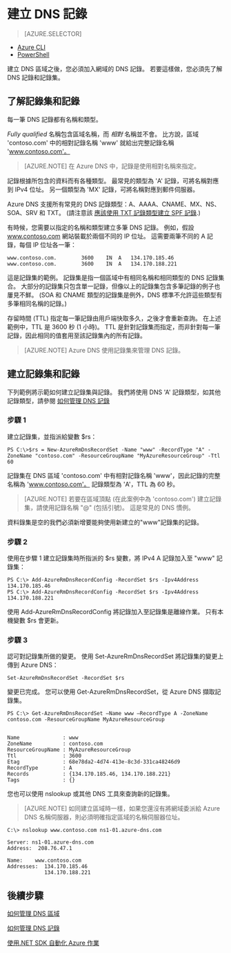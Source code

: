 <properties
   pageTitle="建立 DNS 區域的記錄集和記錄 | Microsoft Azure"
   description="如何建立 Azure DNS 的主機記錄。使用 PowerShell 設定記錄集和記錄"
   services="dns"
   documentationCenter="na"
   authors="joaoma"
   manager="carmonm"
   editor=""/>

<tags
   ms.service="dns"
   ms.devlang="na"
   ms.topic="article"
   ms.tgt_pltfrm="na"
   ms.workload="infrastructure-services"
   ms.date="11/24/2015"
   ms.author="joaoma"/>



# 建立 DNS 記錄

> [AZURE.SELECTOR]
- [Azure CLI](dns-getstarted-create-recordset-cli.md)
- [PowerShell](dns-getstarted-create-recordset.md)


建立 DNS 區域之後，您必須加入網域的 DNS 記錄。 若要這樣做，您必須先了解 DNS 記錄和記錄集。


## 了解記錄集和記錄

每一筆 DNS 記錄都有名稱和類型。

_Fully qualified_ 名稱包含區域名稱，而 _相對_ 名稱並不會。 比方說，區域 'contoso.com' 中的相對記錄名稱 'www' 就給出完整記錄名稱 'www.contoso.com'。
>[AZURE.NOTE] 在 Azure DNS 中，記錄是使用相對名稱來指定。

記錄根據所包含的資料而有各種類型。 最常見的類型為 'A' 記錄，可將名稱對應到 IPv4 位址。 另一個類型為 'MX' 記錄，可將名稱對應到郵件伺服器。

Azure DNS 支援所有常見的 DNS 記錄類型：A、AAAA、CNAME、MX、NS、SOA、SRV 和 TXT。 (請注意該 [應該使用 TXT 記錄類型建立 SPF 記錄](http://tools.ietf.org/html/rfc7208#section-3.1).)

有時候，您需要以指定的名稱和類型建立多筆 DNS 記錄。 例如，假設 www.contoso.com 網站裝載於兩個不同的 IP 位址。 這需要兩筆不同的 A 記錄，每個 IP 位址各一筆：

    www.contoso.com.        3600    IN  A   134.170.185.46
    www.contoso.com.        3600    IN  A   134.170.188.221

這是記錄集的範例。 記錄集是指一個區域中有相同名稱和相同類型的 DNS 記錄集合。 大部分的記錄集只包含單一記錄，但像以上的記錄集包含多筆記錄的例子也屢見不鮮。 (SOA 和 CNAME 類型的記錄集是例外，DNS 標準不允許這些類型有多筆相同名稱的記錄。)

存留時間 (TTL) 指定每一筆記錄由用戶端快取多久，之後才會重新查詢。 在上述範例中，TTL 是 3600 秒 (1 小時)。 TTL 是針對記錄集而指定，而非針對每一筆記錄，因此相同的值套用至該記錄集內的所有記錄。
>[AZURE.NOTE] Azure DNS 使用記錄集來管理 DNS 記錄。



## 建立記錄集和記錄

下列範例將示範如何建立記錄集與記錄。 我們將使用 DNS 'A' 記錄類型，如其他記錄類型，請參閱 [如何管理 DNS 記錄](dns-operations-recordsets.md)


### 步驟 1

建立記錄集，並指派給變數 $rs：

    PS C:\>$rs = New-AzureRmDnsRecordSet -Name "www" -RecordType "A" -ZoneName "contoso.com" -ResourceGroupName "MyAzureResourceGroup" -Ttl 60

記錄集在 DNS 區域 'contoso.com' 中有相對記錄名稱 'www'，因此記錄的完整名稱為 'www.contoso.com'。 記錄類型為 'A'，TTL 為 60 秒。
>[AZURE.NOTE] 若要在區域頂點 (在此案例中為 'contoso.com') 建立記錄集，請使用記錄名稱 "@" (包括引號)。 這是常見的 DNS 慣例。

資料錄集是空的我們必須新增要能夠使用新建立的"www"記錄集的記錄。<BR>

### 步驟 2

使用在步驟 1 建立記錄集時所指派的 $rs 變數，將 IPv4 A 記錄加入至 "www" 記錄集：

    PS C:\> Add-AzureRmDnsRecordConfig -RecordSet $rs -Ipv4Address 134.170.185.46
    PS C:\> Add-AzureRmDnsRecordConfig -RecordSet $rs -Ipv4Address 134.170.188.221

使用 Add-AzureRmDnsRecordConfig 將記錄加入至記錄集是離線作業。 只有本機變數 $rs 會更新。

### 步驟 3

認可對記錄集所做的變更。 使用 Set-AzureRmDnsRecordSet 將記錄集的變更上傳到 Azure DNS：


    Set-AzureRmDnsRecordSet -RecordSet $rs

變更已完成。 您可以使用 Get-AzureRmDnsRecordSet，從 Azure DNS 擷取記錄集。


    PS C:\> Get-AzureRmDnsRecordSet –Name www –RecordType A -ZoneName contoso.com -ResourceGroupName MyAzureResourceGroup
    
    
    Name              : www
    ZoneName          : contoso.com
    ResourceGroupName : MyAzureResourceGroup
    Ttl               : 3600
    Etag              : 68e78da2-4d74-413e-8c3d-331ca48246d9
    RecordType        : A
    Records           : {134.170.185.46, 134.170.188.221}
    Tags              : {}

您也可以使用 nslookup 或其他 DNS 工具來查詢新的記錄集。
>[AZURE.NOTE] 如同建立區域時一樣，如果您還沒有將網域委派給 Azure DNS 名稱伺服器，則必須明確指定區域的名稱伺服器位址。


    C:\> nslookup www.contoso.com ns1-01.azure-dns.com
    
    Server: ns1-01.azure-dns.com
    Address:  208.76.47.1
    
    Name:    www.contoso.com
    Addresses:  134.170.185.46
                134.170.188.221

## 後續步驟

[如何管理 DNS 區域](dns-operations-dnszones.md)

[如何管理 DNS 記錄](dns-operations-recordsets.md)<BR>

[使用.NET SDK 自動化 Azure 作業](dns-sdk.md)






